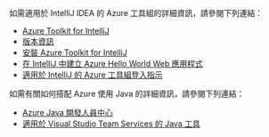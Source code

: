 如需適用於 IntelliJ IDEA 的 Azure 工具組的詳細資訊，請參閱下列連結： 

* [Azure Toolkit for IntelliJ](../intellij/azure-toolkit-for-intellij.md) 
* [版本資訊](https://github.com/Microsoft/azure-tools-for-java/releases) 
* [安裝 Azure Toolkit for IntelliJ](../intellij/azure-toolkit-for-intellij-installation.md) 
* [在 IntelliJ 中建立 Azure Hello World Web 應用程式](../intellij/azure-toolkit-for-intellij-create-hello-world-web-app.md) 
* [適用於 IntelliJ 的 Azure 工具組登入指示](../intellij/azure-toolkit-for-intellij-sign-in-instructions.md) 

如需有關如何搭配 Azure 使用 Java 的詳細資訊，請參閱下列連結： 

* [Azure Java 開發人員中心](https://azure.microsoft.com/develop/java/) 
* [適用於 Visual Studio Team Services 的 Java 工具](https://java.visualstudio.com/) 
<!-- TODO: Add URLs for Java in VSCode here --> 
